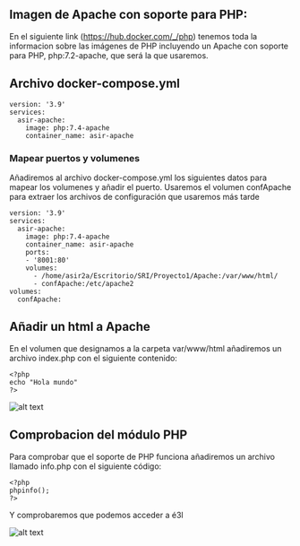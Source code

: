 ## Imagen de Apache con soporte para PHP:

 En el siguiente link (https://hub.docker.com/_/php) tenemos toda la informacion sobre las imágenes de PHP incluyendo un Apache con soporte para PHP, php:7.2-apache, que será la que usaremos.

 ## Archivo docker-compose.yml

~~~
version: '3.9'
services:
  asir-apache:
    image: php:7.4-apache
    container_name: asir-apache
~~~

### Mapear puertos y volumenes

Añadiremos al archivo docker-compose.yml los siguientes datos para mapear los volumenes y añadir el puerto. Usaremos el volumen confApache para extraer los archivos de configuración que usaremos más tarde
~~~
version: '3.9'
services:
  asir-apache:
    image: php:7.4-apache
    container_name: asir-apache
    ports:
    - '8001:80'
    volumes:
      - /home/asir2a/Escritorio/SRI/Proyecto1/Apache:/var/www/html/
      - confApache:/etc/apache2
volumes:
  confApache:
~~~

## Añadir un html a Apache

En el volumen que designamos a la carpeta var/www/html añadiremos un archivo index.php con el siguiente contenido:

~~~
<?php
echo "Hola mundo"
?>
~~~
![alt text](https://github.com/Igonzalezvila/Proyecto1/blob/main/Images/Screenshot%20from%202022-11-03%2016-18-16.png)

## Comprobacion del módulo PHP

Para comprobar que el soporte de PHP funciona añadiremos un archivo llamado info.php con el siguiente código:

~~~
<?php
phpinfo();
?>
~~~
Y comprobaremos que podemos acceder a é3l

![alt text](https://github.com/Igonzalezvila/Proyecto1/blob/main/Images/infoPHP.png?raw=true)